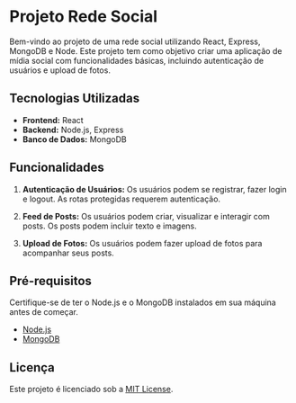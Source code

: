 # Projeto Rede Social

Bem-vindo ao projeto de uma rede social utilizando React, Express, MongoDB e Node. Este projeto tem como objetivo criar uma aplicação de mídia social com funcionalidades básicas, incluindo autenticação de usuários e upload de fotos.

## Tecnologias Utilizadas

- **Frontend:** React
- **Backend:** Node.js, Express
- **Banco de Dados:** MongoDB


## Funcionalidades

1. **Autenticação de Usuários:** Os usuários podem se registrar, fazer login e logout. As rotas protegidas requerem autenticação.

2. **Feed de Posts:** Os usuários podem criar, visualizar e interagir com posts. Os posts podem incluir texto e imagens.

3. **Upload de Fotos:** Os usuários podem fazer upload de fotos para acompanhar seus posts.


## Pré-requisitos

Certifique-se de ter o Node.js e o MongoDB instalados em sua máquina antes de começar.

- [Node.js](https://nodejs.org/)
- [MongoDB](https://www.mongodb.com/try/download/community)

## Licença

Este projeto é licenciado sob a [MIT License](LICENSE).
